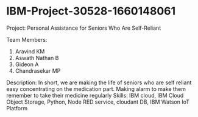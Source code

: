 # IBM-Project-30528-1660148061

Project:
  Personal Assistance for Seniors Who Are Self-Reliant

Team Members:
  1. Aravind KM
  2. Aswath Nathan B
  3. Gideon A
  4. Chandrasekar MP
  
  
Description:
  In short, we are making the life of seniors who are self reliant easy concentrating on the medication part.
  Making alarm to make them remember to take their medicine regularly
Skills:
  IBM cloud, IBM Cloud Object Storage, Python, Node RED service, cloudant DB, IBM Watson IoT Platform
